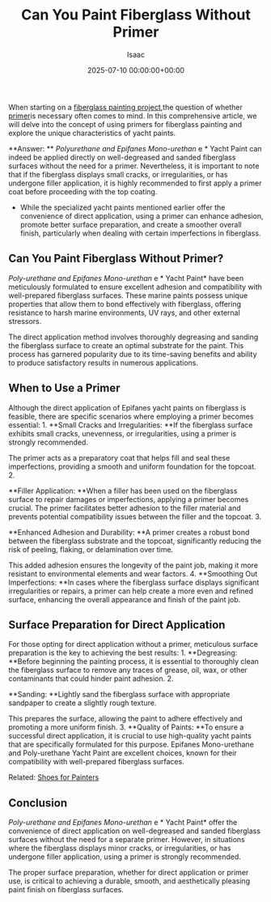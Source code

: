 ﻿---
title: Can You Paint Fiberglass Without Primer
description: When starting on a fiberglass painting project , the question of whether primer is necessary often comes to mind. In this comprehensive article, we will delve...
slug: /can-you-paint-fiberglass-without-primer/
date: 2025-07-10 00:00:00+00:00
lastmod: 2025-07-10 00:00:00+03:00
author: Isaac
categories:
- DIY Paintings
tags:
- diy-paintings
- fibergla
- primer
layout: post
---

When starting on a [fiberglass painting project](https://pestpolicy.com/how-to-paint-a-fiberglass-boat/),the question of whether [primer](https://pestpolicy.com/can-you-paint-over-caulk-without-primer/)is necessary often comes to mind. In this comprehensive article, we will delve into the concept of using primers for fiberglass painting and explore the unique characteristics of yacht paints.

**Answer: ** *Polyurethane and Epifanes Mono-urethan* e * Yacht Paint can indeed be applied directly on well-degreased and sanded fiberglass surfaces without the need for a primer. Nevertheless, it is important to note that if the fiberglass displays small cracks, or irregularities, or has undergone filler application, it is highly recommended to first apply a primer coat before proceeding with the top coating.

* While the specialized yacht paints mentioned earlier offer the convenience of direct application, using a primer can enhance adhesion, promote better surface preparation, and create a smoother overall finish, particularly when dealing with certain imperfections in fiberglass.

##  Can You Paint Fiberglass Without Primer?

*Poly-urethane and Epifanes Mono-urethan* e * Yacht Paint* have been meticulously formulated to ensure excellent adhesion and compatibility with well-prepared fiberglass surfaces. These marine paints possess unique properties that allow them to bond effectively with fiberglass, offering resistance to harsh marine environments, UV rays, and other external stressors.

The direct application method involves thoroughly degreasing and sanding the fiberglass surface to create an optimal substrate for the paint. This process has garnered popularity due to its time-saving benefits and ability to produce satisfactory results in numerous applications.

##  **When to Use a Primer**

Although the direct application of Epifanes yacht paints on fiberglass is feasible, there are specific scenarios where employing a primer becomes essential: 1. **Small Cracks and Irregularities: **If the fiberglass surface exhibits small cracks, unevenness, or irregularities, using a primer is strongly recommended.

The primer acts as a preparatory coat that helps fill and seal these imperfections, providing a smooth and uniform foundation for the topcoat. 2.

**Filler Application: **When a filler has been used on the fiberglass surface to repair damages or imperfections, applying a primer becomes crucial. The primer facilitates better adhesion to the filler material and prevents potential compatibility issues between the filler and the topcoat. 3.

**Enhanced Adhesion and Durability: **A primer creates a robust bond between the fiberglass substrate and the topcoat, significantly reducing the risk of peeling, flaking, or delamination over time.

This added adhesion ensures the longevity of the paint job, making it more resistant to environmental elements and wear factors. 4. **Smoothing Out Imperfections: **In cases where the fiberglass surface displays significant irregularities or repairs, a primer can help create a more even and refined surface, enhancing the overall appearance and finish of the paint job.

##  **Surface Preparation for Direct Application**

For those opting for direct application without a primer, meticulous surface preparation is the key to achieving the best results: 1. **Degreasing: **Before beginning the painting process, it is essential to thoroughly clean the fiberglass surface to remove any traces of grease, oil, wax, or other contaminants that could hinder paint adhesion. 2.

**Sanding: **Lightly sand the fiberglass surface with appropriate sandpaper to create a slightly rough texture.

This prepares the surface, allowing the paint to adhere effectively and promoting a more uniform finish. 3. **Quality of Paints: **To ensure a successful direct application, it is crucial to use high-quality yacht paints that are specifically formulated for this purpose. Epifanes Mono-urethane and Poly-urethane Yacht Paint are excellent choices, known for their compatibility with well-prepared fiberglass surfaces.

Related: [Shoes for Painters](https://pestpolicy.com/best-shoes-for-painters/)

##  **Conclusion**

*Poly-urethane and Epifanes Mono-urethan* e * Yacht Paint* offer the convenience of direct application on well-degreased and sanded fiberglass surfaces without the need for a separate primer. However, in situations where the fiberglass displays minor cracks, or irregularities, or has undergone filler application, using a primer is strongly recommended.

The proper surface preparation, whether for direct application or primer use, is critical to achieving a durable, smooth, and aesthetically pleasing paint finish on fiberglass surfaces.

